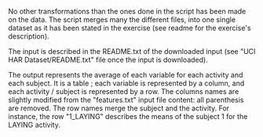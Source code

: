 No other transformations than the ones done in the script has been made on the data. The script merges many the different files, into one single dataset as it has been stated in the exercise (see readme for the exercise's description).

The input is described in the README.txt of the downloaded input (see "UCI HAR Dataset/README.txt" file once the input is downloaded).

The output represents the average of each variable for each activity and each subject. It is a table ; each variable is represented by a column, and each activity / subject is represented by a row. The columns names are slightly modified from the "features.txt" input file content: all parenthesis are removed. The row names merge the subject and the activity. For instance, 
the row "1_LAYING" describes the means of the subject 1 for the LAYING activity.
